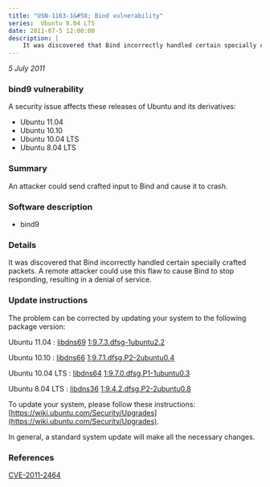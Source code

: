 ```yaml
---
title: "USN-1163-1&#58; Bind vulnerability"
series:  Ubuntu 8.04 LTS
date: 2011-07-5 12:00:00
description: |
    It was discovered that Bind incorrectly handled certain specially crafted packets. A remote attacker could use this flaw to cause Bind to stop responding, resulting in a denial of service. 
--- 
```

 
 

*5 July 2011*

### bind9 vulnerability

A security issue affects these releases of Ubuntu and its derivatives:

* Ubuntu 11.04
* Ubuntu 10.10
* Ubuntu 10.04 LTS
* Ubuntu 8.04 LTS

### Summary

An attacker could send crafted input to Bind and cause it to crash. 

### Software description

* bind9 

### Details

It was discovered that Bind incorrectly handled certain specially crafted packets. A remote attacker could use this flaw to cause Bind to stop responding, resulting in a denial of service. 

### Update instructions

The problem can be corrected by updating your system to the following package version:

Ubuntu 11.04
 : [libdns69](https://launchpad.net/ubuntu/+source/bind9) <span> [1:9.7.3.dfsg-1ubuntu2.2](https://launchpad.net/ubuntu/+source/bind9/1:9.7.3.dfsg-1ubuntu2.2) </span> 

Ubuntu 10.10
 : [libdns66](https://launchpad.net/ubuntu/+source/bind9) <span> [1:9.7.1.dfsg.P2-2ubuntu0.4](https://launchpad.net/ubuntu/+source/bind9/1:9.7.1.dfsg.P2-2ubuntu0.4) </span> 

Ubuntu 10.04 LTS
 : [libdns64](https://launchpad.net/ubuntu/+source/bind9) <span> [1:9.7.0.dfsg.P1-1ubuntu0.3](https://launchpad.net/ubuntu/+source/bind9/1:9.7.0.dfsg.P1-1ubuntu0.3) </span> 

Ubuntu 8.04 LTS
 : [libdns36](https://launchpad.net/ubuntu/+source/bind9) <span> [1:9.4.2.dfsg.P2-2ubuntu0.8](https://launchpad.net/ubuntu/+source/bind9/1:9.4.2.dfsg.P2-2ubuntu0.8) </span> 

To update your system, please follow these instructions: [https://wiki.ubuntu.com/Security/Upgrades](https://wiki.ubuntu.com/Security/Upgrades).

In general, a standard system update will make all the necessary changes. 

### References

 
 [CVE-2011-2464](http://people.ubuntu.com/~ubuntu-security/cve/CVE-2011-2464)
 

